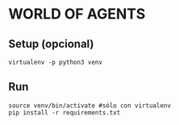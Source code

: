 # WORLD OF AGENTS

## Setup (opcional)

```
virtualenv -p python3 venv
```

## Run

```
source venv/bin/activate #sólo con virtualenv
pip install -r requirements.txt
```
